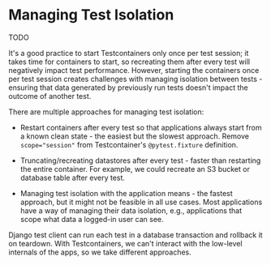 # Managing Test Isolation

TODO

It's a good practice to start Testcontainers only once per test session;
it takes time for containers to start, so recreating them after every test will negatively impact test performance.
However, starting the containers once per test session creates challenges with managing isolation between tests -
ensuring that data generated by previously run tests doesn't impact the outcome of another test.

There are multiple approaches for managing test isolation:

- Restart containers after every test so that applications always start from a known clean state - the easiest but the slowest approach.
  Remove `scope="session"` from Testcontainer's `@pytest.fixture` definition.

- Truncating/recreating datastores after every test - faster than restarting the entire container.
  For example, we could recreate an S3 bucket or database table after every test.

- Managing test isolation with the application means - the fastest approach, but it might not be feasible in all use cases.
  Most applications have a way of managing their data isolation, e.g., applications that scope what data a logged-in user can see.

Django test client can run each test in a database transaction and rollback it on teardown.
With Testcontainers, we can't interact with the low-level internals of the apps, so we take different approaches.
